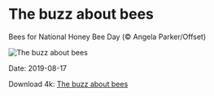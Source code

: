 # The buzz about bees

Bees for National Honey Bee Day (© Angela Parker/Offset)

![The buzz about bees](https://bing.com/th?id=OHR.DrinkingNectar_EN-US6159843557_UHD.jpg&rf=LaDigue_UHD.jpg&pid=hp&w=1024&h=576)

Date: 2019-08-17

Download 4k: [The buzz about bees](https://bing.com/th?id=OHR.DrinkingNectar_EN-US6159843557_UHD.jpg&rf=LaDigue_UHD.jpg&pid=hp&w=3840&h=2160)

